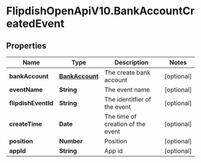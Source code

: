 # FlipdishOpenApiV10.BankAccountCreatedEvent

## Properties
Name | Type | Description | Notes
------------ | ------------- | ------------- | -------------
**bankAccount** | [**BankAccount**](BankAccount.md) | The create bank account | [optional] 
**eventName** | **String** | The event name | [optional] 
**flipdishEventId** | **String** | The identitfier of the event | [optional] 
**createTime** | **Date** | The time of creation of the event | [optional] 
**position** | **Number** | Position | [optional] 
**appId** | **String** | App id | [optional] 


